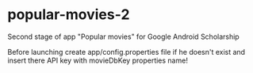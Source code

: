 # popular-movies-2

Second stage of app "Popular movies" for Google Android Scholarship

Before launching create app/config.properties file if he doesn't exist and insert there API key with movieDbKey properties name!